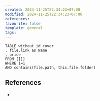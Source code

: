 ```yaml
---
created: 2024-11-25T22:34:23+07:00
modified: 2024-11-25T22:34:23+07:00
references: 
favourite: false
template: general
tags:
---
```


```dataview
TABLE without id cover
, file.link as Name
, price
FROM [[]]
WHERE 1=1
AND contains(file.path, this.file.folder)
```

## References
-  